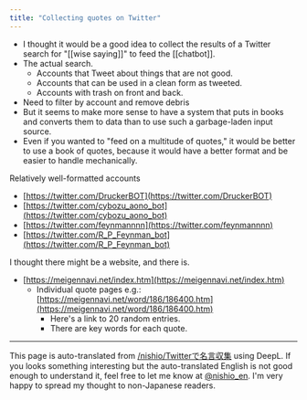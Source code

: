 ```yaml
---
title: "Collecting quotes on Twitter"
---
```


- I thought it would be a good idea to collect the results of a Twitter search for "[[wise saying]]" to feed the [[chatbot]].
- The actual search.
    - Accounts that Tweet about things that are not good.
    - Accounts that can be used in a clean form as tweeted.
    - Accounts with trash on front and back.
- Need to filter by account and remove debris
- But it seems to make more sense to have a system that puts in books and converts them to data than to use such a garbage-laden input source.
- Even if you wanted to "feed on a multitude of quotes," it would be better to use a book of quotes, because it would have a better format and be easier to handle mechanically.

Relatively well-formatted accounts
- [https://twitter.com/DruckerBOT](https://twitter.com/DruckerBOT)
- [https://twitter.com/cybozu_aono_bot](https://twitter.com/cybozu_aono_bot)
- [https://twitter.com/feynmannnn](https://twitter.com/feynmannnn)
- [https://twitter.com/R_P_Feynman_bot](https://twitter.com/R_P_Feynman_bot)

I thought there might be a website, and there is.
- [https://meigennavi.net/index.htm](https://meigennavi.net/index.htm)
    - Individual quote pages e.g.: [https://meigennavi.net/word/186/186400.htm](https://meigennavi.net/word/186/186400.htm)
        - Here's a link to 20 random entries.
        - There are key words for each quote.

---
This page is auto-translated from [/nishio/Twitterで名言収集](https://scrapbox.io/nishio/Twitterで名言収集) using DeepL. If you looks something interesting but the auto-translated English is not good enough to understand it, feel free to let me know at [@nishio_en](https://twitter.com/nishio_en). I'm very happy to spread my thought to non-Japanese readers.